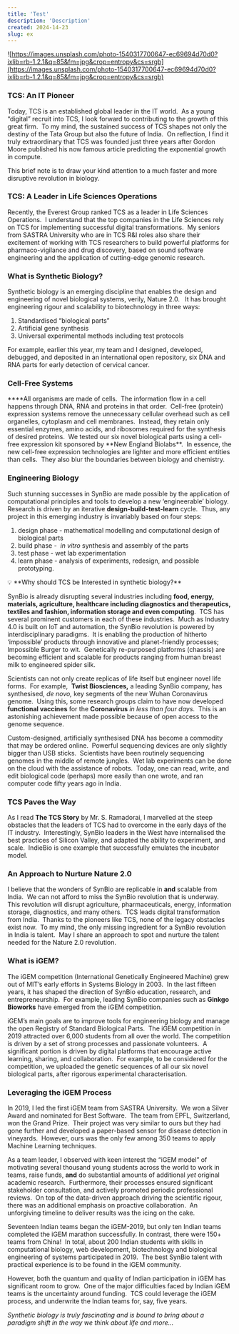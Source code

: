 ```yaml
---
title: 'Test'
description: 'Description'
created: 2024-14-23
slug: ex
---
```


![https://images.unsplash.com/photo-1540317700647-ec69694d70d0?ixlib=rb-1.2.1&q=85&fm=jpg&crop=entropy&cs=srgb](https://images.unsplash.com/photo-1540317700647-ec69694d70d0?ixlib=rb-1.2.1&q=85&fm=jpg&crop=entropy&cs=srgb)

### **TCS: An IT Pioneer**

Today, TCS is an established global leader in the IT world.  As a young “digital” recruit into TCS, I look forward to contributing to the growth of this great firm.  To my mind, the sustained success of TCS shapes not only the destiny of the Tata Group but also the future of India.  On reflection, I find it truly extraordinary that TCS was founded just three years after Gordon Moore published his now famous article predicting the exponential growth in compute.

This brief note is to draw your kind attention to a much faster and more disruptive revolution in biology.

### **TCS: A Leader in Life Sciences Operations**

Recently, the Everest Group ranked TCS as a leader in Life Sciences Operations.  I understand that the top companies in the Life Sciences rely on TCS for implementing successful digital transformations.  My seniors from SASTRA University who are in TCS R&I roles also share their excitement of working with TCS researchers to build powerful platforms for pharmaco-vigilance and drug discovery, based on sound software engineering and the application of cutting-edge genomic research.

### **What is Synthetic Biology?**

Synthetic biology is an emerging discipline that enables the design and engineering of novel biological systems, verily, Nature 2.0.   It has brought engineering rigour and scalability to biotechnology in three ways:

1. Standardised “biological parts”
2. Artificial gene synthesis
3. Universal experimental methods including test protocols

For example, earlier this year, my team and I designed, developed, debugged, and deposited in an international open repository, six DNA and RNA parts for early detection of cervical cancer.

### **Cell-Free Systems**

\***\*All organisms are made of cells.  The information flow in a cell happens through DNA, RNA and proteins in that order.  Cell-free (protein) expression systems remove the unnecessary cellular overhead such as cell organelles, cytoplasm and cell membranes.  Instead, they retain only essential enzymes, amino acids, and ribosomes required for the synthesis of desired proteins.  We tested our six novel biological parts using a cell-free expression kit sponsored by **New England Biolabs\*\*.  In essence, the new cell-free expression technologies are lighter and more efficient entities than cells.  They also blur the boundaries between biology and chemistry.

### **Engineering Biology**

Such stunning successes in SynBio are made possible by the application of computational principles and tools to develop a new ‘engineerable’ biology.  Research is driven by an iterative **design-build-test-learn** cycle.  Thus, any project in this emerging industry is invariably based on four steps:

1. design phase - mathematical modelling and computational design of biological parts
2. build phase -  _in vitro_ synthesis and assembly of the parts
3. test phase - wet lab experimentation
4. learn phase - analysis of experiments, redesign, and possible prototyping.

<aside>
💡 **Why should TCS be Interested in synthetic biology?**

</aside>

SynBio is already disrupting several industries including **food, energy, materials, agriculture, healthcare including diagnostics and therapeutics, textiles and fashion, information storage and even computing**.  TCS has several prominent customers in each of these industries.  Much as Industry 4.0 is built on IoT and automation, the SynBio revolution is powered by interdisciplinary paradigms.  It is enabling the production of hitherto ‘impossible’ products through innovative and planet-friendly processes; Impossible Burger to wit.  Genetically re-purposed platforms (chassis) are becoming efficient and scalable for products ranging from human breast milk to engineered spider silk.

Scientists can not only create replicas of life itself but engineer novel life forms.  For example,  **Twist Biosciences,** a leading SynBio company, has synthesised, _de novo,_ key segments of the new Wuhan Coronavirus genome.  Using this, some research groups claim to have now developed **functional vaccines** for the **Coronavirus** _in less than four days_.  This is an astonishing achievement made possible because of open access to the genome sequence.

Custom-designed, artificially synthesised DNA has become a commodity that may be ordered online.  Powerful sequencing devices are only slightly bigger than USB sticks.  Scientists have been routinely sequencing genomes in the middle of remote jungles.  Wet lab experiments can be done on the cloud with the assistance of robots.  Today, one can read, write, and edit biological code (perhaps) more easily than one wrote, and ran computer code fifty years ago in India.

### **TCS Paves the Way**

As I read **The TCS Story** by Mr. S. Ramadorai, I marvelled at the steep obstacles that the leaders of TCS had to overcome in the early days of the IT industry.  Interestingly, SynBio leaders in the West have internalised the best practices of Silicon Valley, and adapted the ability to experiment, and scale.  IndieBio is one example that successfully emulates the incubator model.

### **An Approach to Nurture Nature 2.0**

I believe that the wonders of SynBio are replicable in **and** scalable from India.  We can not afford to miss the SynBio revolution that is underway.  This revolution will disrupt agriculture, pharmaceuticals, energy, information storage, diagnostics, and many others.  TCS leads digital transformation from India.  Thanks to the pioneers like TCS, none of the legacy obstacles exist now.  To my mind, the only missing ingredient for a SynBio revolution in India is talent.  May I share an approach to spot and nurture the talent needed for the Nature 2.0 revolution.

### **What is iGEM?**

The iGEM competition (International Genetically Engineered Machine) grew out of MIT’s early efforts in Systems Biology in 2003.  In the last fifteen years, it has shaped the direction of SynBio education, research, and entrepreneurship.  For example, leading SynBio companies such as **Ginkgo Bioworks** have emerged from the iGEM competition.

iGEM’s main goals are to improve tools for engineering biology and manage the open Registry of Standard Biological Parts.  The iGEM competition in 2019 attracted over 6,000 students from all over the world. The competition is driven by a set of strong processes and passionate volunteers.  A significant portion is driven by digital platforms that encourage active learning, sharing, and collaboration.  For example, to be considered for the competition, we uploaded the genetic sequences of all our six novel biological parts, after rigorous experimental characterisation.

### **Leveraging the iGEM Process**

In 2019, I led the first iGEM team from SASTRA University.  We won a Silver Award and nominated for Best Software.  The team from EPFL, Switzerland, won the Grand Prize.  Their project was very similar to ours but they had gone further and developed a paper-based sensor for disease detection in vineyards.  However, ours was the only few among 350 teams to apply Machine Learning techniques.

As a team leader, I observed with keen interest the “iGEM model” of motivating several thousand young students across the world to work in teams, raise funds, **and** do substantial amounts of additional _yet_ original academic research.  Furthermore, their processes ensured significant stakeholder consultation, and actively promoted periodic professional reviews.  On top of the data-driven approach driving the scientific rigour, there was an additional emphasis on proactive collaboration.  An unforgiving timeline to deliver results was the icing on the cake.

Seventeen Indian teams began the iGEM-2019, but only ten Indian teams completed the iGEM marathon successfully. In contrast, there were 150+ teams from China!  In total, about 200 Indian students with skills in computational biology, web development, biotechnology and biological engineering of systems participated in 2019.  The best SynBio talent with practical experience is to be found in the iGEM community.

However, both the quantum and quality of Indian participation in iGEM has significant room to grow.  One of the major difficulties faced by Indian iGEM teams is the uncertainty around funding.  TCS could leverage the iGEM process, and underwrite the Indian teams for, say, five years.

_Synthetic biology is truly fascinating and is bound to bring about a paradigm shift in the way we think about life and more..._
